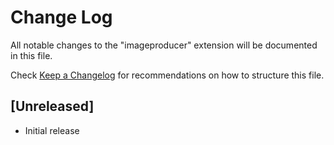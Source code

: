 # Change Log

All notable changes to the "imageproducer" extension will be documented in this file.

Check [Keep a Changelog](http://keepachangelog.com/) for recommendations on how to structure this file.

## [Unreleased]

- Initial release